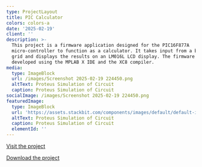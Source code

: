 ```yaml
---
type: ProjectLayout
title: PIC Calculator
colors: colors-a
date: '2025-02-19'
client: ''
description: >-
  This project is a firmware application designed for the PIC16F877A
  micro-controller to function as a calculator. It takes input from a button
  grid and displays the results on an LM016L LCD display. The firmware is
  developed using the MPLAB X IDE and the XC8 compiler.
media:
  type: ImageBlock
  url: /images/Screenshot 2025-02-19 224450.png
  altText: Proteus Simulation of Circuit
  caption: Proteus Simulation of Circuit
socialImage: /images/Screenshot 2025-02-19 224450.png
featuredImage:
  type: ImageBlock
  url: 'https://assets.stackbit.com/components/images/default/default-image.png'
  altText: Proteus Simulation of Circuit
  caption: Proteus Simulation of Circuit
  elementId: ''
---
```

[Visit the project](https://github.com/SulaimanNiazi/PIC-Simple-Calculator)

[Download the project](https://github.com/SulaimanNiazi/PIC-Simple-Calculator/archive/refs/heads/main.zip)